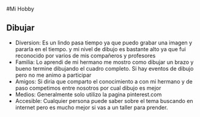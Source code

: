 #Mi Hobby 
## Dibujar
* Diversion: Es un lindo pasa tiempo ya que puedo grabar una imagen y pararla en el tiempo. y mi nivel de dibujo es bastante alto ya que fui reconocido por varios de mis compañeros y profesores 
* Familia: Lo aprendi de mi hermano me mostro como dibujar un brazo y bueno termine dibujando el cuadro completo. Si hay eventos de dibujo pero no me animo a participar 
* Amigos: Si diria que comparto el conocimiento a con mi hermano y de paso competimos entre nosotros por cual dibujo es mejor 
* Medios: Generalmente solo utilizo la pagina pinterest.com
* Accesible: Cualquier persona puede saber sobre el tema buscando en internet pero es mucho mejor si vas a un taller para prender.
